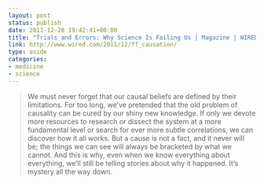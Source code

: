 ```yaml
---
layout: post
status: publish
date: 2011-12-28 19:42:41+00:00
title: "Trials and Errors: Why Science Is Failing Us | Magazine | WIRED"
link: http://www.wired.com/2011/12/ff_causation/
type: aside
categories:
- medicine
- science
---
```

> We must never forget that our causal beliefs are defined by their limitations. For too long, we’ve pretended that the old problem of causality can be cured by our shiny new knowledge. If only we devote more resources to research or dissect the system at a more fundamental level or search for ever more subtle correlations, we can discover how it all works. But a cause is not a fact, and it never will be; the things we can see will always be bracketed by what we cannot. And this is why, even when we know everything about everything, we’ll still be telling stories about why it happened. It’s mystery all the way down.